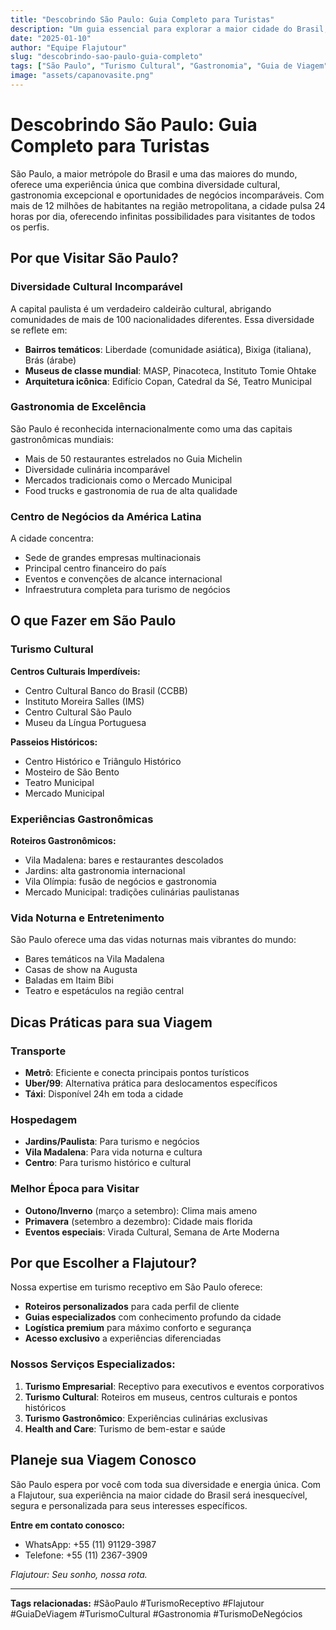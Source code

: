 ```yaml
---
title: "Descobrindo São Paulo: Guia Completo para Turistas"
description: "Um guia essencial para explorar a maior cidade do Brasil, com dicas de turismo cultural, gastronômico e de negócios em São Paulo."
date: "2025-01-10"
author: "Equipe Flajutour"
slug: "descobrindo-sao-paulo-guia-completo"
tags: ["São Paulo", "Turismo Cultural", "Gastronomia", "Guia de Viagem"]
image: "assets/capanovasite.png"
---
```


# Descobrindo São Paulo: Guia Completo para Turistas

São Paulo, a maior metrópole do Brasil e uma das maiores do mundo, oferece uma experiência única que combina diversidade cultural, gastronomia excepcional e oportunidades de negócios incomparáveis. Com mais de 12 milhões de habitantes na região metropolitana, a cidade pulsa 24 horas por dia, oferecendo infinitas possibilidades para visitantes de todos os perfis.

## Por que Visitar São Paulo?

### Diversidade Cultural Incomparável

A capital paulista é um verdadeiro caldeirão cultural, abrigando comunidades de mais de 100 nacionalidades diferentes. Essa diversidade se reflete em:

- **Bairros temáticos**: Liberdade (comunidade asiática), Bixiga (italiana), Brás (árabe)
- **Museus de classe mundial**: MASP, Pinacoteca, Instituto Tomie Ohtake
- **Arquitetura icônica**: Edifício Copan, Catedral da Sé, Teatro Municipal

### Gastronomia de Excelência

São Paulo é reconhecida internacionalmente como uma das capitais gastronômicas mundiais:

- Mais de 50 restaurantes estrelados no Guia Michelin
- Diversidade culinária incomparável
- Mercados tradicionais como o Mercado Municipal
- Food trucks e gastronomia de rua de alta qualidade

### Centro de Negócios da América Latina

A cidade concentra:

- Sede de grandes empresas multinacionais
- Principal centro financeiro do país
- Eventos e convenções de alcance internacional
- Infraestrutura completa para turismo de negócios

## O que Fazer em São Paulo

### Turismo Cultural

**Centros Culturais Imperdíveis:**
- Centro Cultural Banco do Brasil (CCBB)
- Instituto Moreira Salles (IMS)
- Centro Cultural São Paulo
- Museu da Língua Portuguesa

**Passeios Históricos:**
- Centro Histórico e Triângulo Histórico
- Mosteiro de São Bento
- Teatro Municipal
- Mercado Municipal

### Experiências Gastronômicas

**Roteiros Gastronômicos:**
- Vila Madalena: bares e restaurantes descolados
- Jardins: alta gastronomia internacional
- Vila Olímpia: fusão de negócios e gastronomia
- Mercado Municipal: tradições culinárias paulistanas

### Vida Noturna e Entretenimento

São Paulo oferece uma das vidas noturnas mais vibrantes do mundo:
- Bares temáticos na Vila Madalena
- Casas de show na Augusta
- Baladas em Itaim Bibi
- Teatro e espetáculos na região central

## Dicas Práticas para sua Viagem

### Transporte
- **Metrô**: Eficiente e conecta principais pontos turísticos
- **Uber/99**: Alternativa prática para deslocamentos específicos
- **Táxi**: Disponível 24h em toda a cidade

### Hospedagem
- **Jardins/Paulista**: Para turismo e negócios
- **Vila Madalena**: Para vida noturna e cultura
- **Centro**: Para turismo histórico e cultural

### Melhor Época para Visitar
- **Outono/Inverno** (março a setembro): Clima mais ameno
- **Primavera** (setembro a dezembro): Cidade mais florida
- **Eventos especiais**: Virada Cultural, Semana de Arte Moderna

## Por que Escolher a Flajutour?

Nossa expertise em turismo receptivo em São Paulo oferece:

- **Roteiros personalizados** para cada perfil de cliente
- **Guias especializados** com conhecimento profundo da cidade
- **Logística premium** para máximo conforto e segurança
- **Acesso exclusivo** a experiências diferenciadas

### Nossos Serviços Especializados:

1. **Turismo Empresarial**: Receptivo para executivos e eventos corporativos
2. **Turismo Cultural**: Roteiros em museus, centros culturais e pontos históricos
3. **Turismo Gastronômico**: Experiências culinárias exclusivas
4. **Health and Care**: Turismo de bem-estar e saúde

## Planeje sua Viagem Conosco

São Paulo espera por você com toda sua diversidade e energia única. Com a Flajutour, sua experiência na maior cidade do Brasil será inesquecível, segura e personalizada para seus interesses específicos.

**Entre em contato conosco:**
- WhatsApp: +55 (11) 91129-3987
- Telefone: +55 (11) 2367-3909

*Flajutour: Seu sonho, nossa rota.*

---

**Tags relacionadas:** #SãoPaulo #TurismoReceptivo #Flajutour #GuiaDeViagem #TurismoCultural #Gastronomia #TurismoDeNegócios